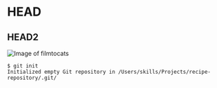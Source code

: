 # HEAD
## HEAD2

![Image of filmtocats](https://octodex.github.com/images/filmtocats.png)

```
$ git init
Initialized empty Git repository in /Users/skills/Projects/recipe-repository/.git/
```
